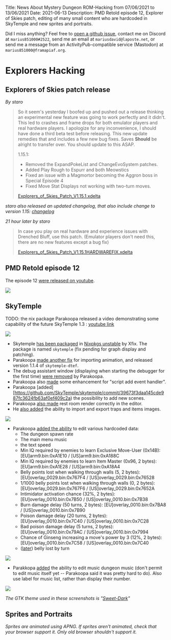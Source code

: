 Title: News About Mystery Dungeon ROM-Hacking from 07/06/2021 to 13/06/2021
Date: 2021-06-13
Description: PMD Retold episode 12, Explorer of Skies patch, editing of many small content who are hardcoded in SkyTemple and new sprites and portraits.

Did I miss anything? Feel free to [open a github issue](https://github.com/marius851000/pmd_hack_weekly/issues), contact me on Discord at ``marius851000#2522``, send me an email at ``mariusdavid@laposte.net``, or send me a message from an ActivityPub-compatible service (Mastodon) at ``marius851000@framapiaf.org``.

# Explorers Hacking
## Explorers of Skies patch release
*By staro*

> So it seem's yesterday I boofed up and pushed out a release thinking an experimental new feature was going to work perfectly and it didn't. This led to crashes and frame drops for both emulator players and real hardware players. I apologize for any inconvenience, I should have done a third beta test before releasing. This new update remedies that and includes a few new bug fixes. Saves **Should** be alright to transfer over. You should update to this ASAP.
> 
> 1.15.1:
> - Removed the ExpandPokeList and ChangeEvoSystem patches. 
> - Added Play Rough to Espurr and both Meowstics
> - Fixed an issue with a Magmortor becoming the Aggron boss in Special Episode 4 
> - Fixed Move Stat Displays not working with two-turn moves.
> 
> [Explorers_of_Skies_Patch_V1.15.1.xdelta](https://cdn.discordapp.com/attachments/798551098720780311/851254989439238184/Explorers_of_Skies_Patch_V1.15.1.xdelta)

*staro also released an updated changelog, that also include change to version 1.15: [changelog](https://cdn.discordapp.com/attachments/798551098720780311/851254987384422430/ChangelogV1.15.1.txt)*

*21 hour later by staro*

> In case you play on real hardware and experience issues with Drenched Bluff, use this patch. (Emulator players don't need this, there are no new features except a bug fix)
> 
> [Explorers_of_Skies_Patch_V1.15.1HARDWAREFIX.xdelta](https://cdn.discordapp.com/attachments/798551098720780311/851570664149876778/Explorers_of_Skies_Patch_V1.15.1HARDWAREFIX.xdelta)

## PMD Retold episode 12
The episode 12 [were released on youtube](https://youtu.be/R48Ksq-L1Wg).

![](./images/16-retold.jpg)


## SkyTemple
TODO: the nix package
Parakoopa released a video demonstrating some capability of the future SkyTemple 1.3 : [youtube link](https://youtu.be/oFceF-dvA9A)

![](./images/16-skytemplevideo.jpg)

- Skytemple [has been packaged](https://github.com/NixOS/nixpkgs/pull/124977) in [Nixpkgs unstable](https://nixos.org/) by Xfix. The package is named ``skytemple`` (fix pending for graph display and patching).
- Parakoopa [made another fix](https://github.com/SkyTemple/skytemple-dtef/commit/064930191e674288d684792095dc3567846ec0c1) for importing animation, and released version 1.1.4 of ``skytemple-dtef``.
- The debug assistant window (displaying when starting the debugger for the first time) [were removed](https://github.com/SkyTemple/skytemple-ssb-debugger/commit/5f36b3701610f0e42609dda37055d29e667b04ba) by Parakoopa.
- Parakoopa also [made](https://github.com/SkyTemple/skytemple-ssb-debugger/commit/1bfe8c6df015faab65e46819dc8f8fa57586217d) some enhancement for "script add event handler".
- Parakoopa [added][https://github.com/SkyTemple/skytemple/commit/39673f3daa145cde987fc3624fb63af0ef409c2a) the possibility to add new scenes.
- Parakoopa [also made](https://github.com/SkyTemple/skytemple/commit/9f5099d0b9f54283a700557d42bb505ba4b0b3bb) rest room render correctly in the editor.
- He [also added](https://github.com/SkyTemple/skytemple/commit/74c2b1cc1720208d26b7914e778e830b8e56e757) the ability to import and export traps and items images.

![](./images/16-traps.png)

- Parakoopa [added the ability](https://github.com/SkyTemple/skytemple/commit/edb8fae2c9357bf70590d959b17010683ea1e50e) to edit various hardcoded data:
  - The dungeon spawn rate
  - The main menu music
  - the text speed
  - Min IQ required by enemies to learn Exclusive Move-User (0x14B): [EU]arm9.bin:0xA1E10 / [US]arm9.bin:0xA188C
  - Min IQ required by enemies to learn Item Master (0x96, 2 bytes): [EU]arm9.bin:0xA1E28 / [US]arm9.bin:0xA18A4
  - Belly points lost when walking through walls (5, 2 bytes): [EU]overlay_0029.bin:0x767F4 / [US]overlay_0029.bin:0x76528
  - 1/1000 belly points lost when walking through walls (0, 2 bytes): [EU]overlay_0029.bin:0x767F6 / [US]overlay_0029.bin:0x7652A
  - Intimidator activation chance (32%, 2 bytes): [EU]overlay_0010.bin:0x7B50 / [US]overlay_0010.bin:0x7B38
  - Burn damage delay (50 turns, 2 bytes): [EU]overlay_0010.bin:0x7BA8 / [US]overlay_0010.bin:0x7B90
  - Poison damage delay (20 turns, 2 bytes): [EU]overlay_0010.bin:0x7C40 / [US]overlay_0010.bin:0x7C28
  - Bad poison damage delay (5 turns, 2 bytes): [EU]overlay_0010.bin:0x79AC / [US]overlay_0010.bin:0x7994
  - Chance of Ginseng increasing a move's power by 3 (12%, 2 bytes): [EU]overlay_0010.bin:0x7C58 / [US]overlay_0010.bin:0x7C40
  - ([later](https://github.com/SkyTemple/skytemple/commit/4090868f312b467ac06e1ba1b78552cc24a29894)) belly lost by turn

![](./images/16-misc.png)

- Parakkopa [added](https://github.com/SkyTemple/skytemple/issues/145) the ability to edit music dungeon music (don't permit to edit music itself yet -- Parakoopa said it was pretty hard to do). Also use label for music list, rather than display their number.

![](./images/16-musics.png)

*The GTK theme used in these screenshots is "[Sweet-Dark](https://github.com/EliverLara/Sweet)"*

## Sprites and Portraits
*Sprites are animated using APNG. If sprites aren't animated, check that your browser support it. Only old browser shouldn't support it.*
